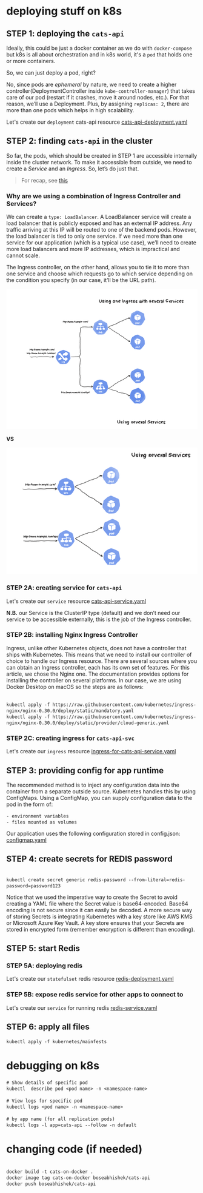 # deploying stuff on k8s

## STEP 1: deploying the `cats-api`

Ideally, this could be just a docker container as we do with `docker-compose` but k8s is all about orchestration and in k8s world, it's a `pod` that holds one or more containers.

So, we can just deploy a pod, right?

No, since pods are _ephemeral_ by nature, we need to create a higher controller(DeploymentController inside `kube-controller-manager`) that takes care of our pod (restart if it crashes, move it around nodes, etc.). For that reason, we’ll use a Deployment. Plus, by assigning `replicas: 2`, there are more than one pods which helps in high scalability.

Let's create our `deployment` cats-api resource [cats-api-deployment.yaml](mainfests/cats-api-deployment.yaml)

## STEP 2: finding `cats-api` in the cluster

So far, the pods, which should be created in STEP 1 are accessible internally inside the cluster network.
To make it accessible from outside, we need to create a _Service_ and an _Ingress_. So, let’s do just that.

> For recap, see [this](https://gist.github.com/boseabhishek/e509ee06b8f92f529be8524e078e33d0#concepts)

### Why are we using a combination of Ingress Controller and Services?

We can create a `type: LoadBalancer`. A LoadBalancer service will create a load balancer that is publicly exposed and has an external IP address. Any traffic arriving at this IP will be routed to one of the backend pods. However, the load balancer is tied to only one service. If we need more than one service for our application (which is a typical use case), we’ll need to create more load balancers and more IP addresses, which is impractical and cannot scale.

The Ingress controller, on the other hand, allows you to tie it to more than one service and choose which requests go to which service depending on the condition you specify (in our case, it’ll be the URL path).

![ingress-to-services](ingress-to-services.png "Ingress to Services mapped")

**VS**

![service-to-services](service-to-services.png "Service to Services mapped")

### STEP 2A: creating service for `cats-api`

Let's create our `service` resource [cats-api-service.yaml](mainfests/cats-api-service.yaml)

**N.B.** our Service is the ClusterIP type (default) and we don’t need our service to be accessible externally, this is the job of the Ingress controller.

### STEP 2B: installing Nginx Ingress Controller

Ingress, unlike other Kubernetes objects, does not have a controller that ships with Kubernetes. This means that we need to install our controller of choice to handle our Ingress resource. There are several sources where you can obtain an Ingress controller, each has its own set of features. For this article, we chose the Nginx one. The documentation provides options for installing the controller on several platforms. In our case, we are using Docker Desktop on macOS so the steps are as follows:

```shell

kubectl apply -f https://raw.githubusercontent.com/kubernetes/ingress-nginx/nginx-0.30.0/deploy/static/mandatory.yaml
kubectl apply -f https://raw.githubusercontent.com/kubernetes/ingress-nginx/nginx-0.30.0/deploy/static/provider/cloud-generic.yaml

```

### STEP 2C: creating ingress for `cats-api-svc`

Let's create our `ingress` resource [ingress-for-cats-api-service.yaml](mainfests/ingress-for-cats-api-service.yaml)

## STEP 3: providing config for app runtime

The recommended method is to inject any configuration data into the container from a separate outside source. Kubernetes handles this by using ConfigMaps. Using a ConfigMap, you can supply configuration data to the pod in the form of:

    - environment variables
    - files mounted as volumes

Our application uses the following configuration stored in config.json: [configmap.yaml](mainfests/configmap.yaml)

## STEP 4: create secrets for REDIS password

```shell

kubectl create secret generic redis-password --from-literal=redis-password=password123

```
Notice that we used the imperative way to create the Secret to avoid creating a YAML file where the Secret value is base64-encoded. Base64 encoding is not secure since it can easily be decoded. A more secure way of storing Secrets is integrating Kubernetes with a key store like AWS KMS or Microsoft Azure Key Vault. A key store ensures that your Secrets are stored in encrypted form (remember encryption is different than encoding).

## STEP 5: start Redis

### STEP 5A: deploying redis

Let's create our `statefulset` redis resource [redis-deployment.yaml](mainfests/redis-deployment.yaml)

### STEP 5B: expose redis service for other apps to connect to

Let's create our `service` for running redis [redis-service.yaml](mainfests/redis-service.yaml)

## STEP 6: apply all files

```shell
kubectl apply -f kubernetes/mainfests
```

# debugging on k8s

```shell
# Show details of specific pod
kubectl  describe pod <pod name> -n <namespace-name>

# View logs for specific pod
kubectl logs <pod name> -n <namespace-name>

# by app name (for all replication pods)
kubectl logs -l app=cats-api --follow -n default

```

# changing code (if needed)
```shell

docker build -t cats-on-docker .
docker image tag cats-on-docker boseabhishek/cats-api
docker push boseabhishek/cats-api

```
